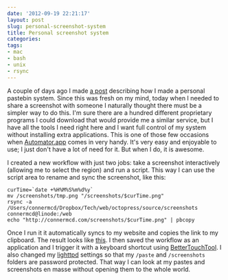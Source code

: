 ```yaml
---
date: '2012-09-19 22:21:17'
layout: post
slug: personal-screenshot-system
title: Personal screenshot system
categories:
tags:
- mac
- bash
- unix
- rsync
---
```


A couple of days ago I made [a post][pastebin] describing how I made a personal pastebin system. Since this was fresh on my mind, today when I needed to share a screenshot with someone I naturally thought there must be a simpler way to do this. I'm sure there are a hundred different proprietary programs I could download that would provide me a similar service, but I have all the tools I need right here and I want full control of my system without installing extra applications. This is one of those few occasions when [Automator.app][automator] comes in very handy. It's very easy and enjoyable to use; I just don't have a lot of need for it. But when I do, it is awesome.

I created a new workflow with just two jobs: take a screenshot interactively (allowing me to select the region) and run a script. This way I can use the script area to rename and sync the screenshot, like this:

```
curTime=`date +%H%M%S%m%d%y`
mv /screenshots/tmp.png "/screenshots/$curTime.png"
rsync -a /Users/connermcd/Dropbox/Tech/web/octopress/source/screenshots connermcd@linode:/web
echo "http://connermcd.com/screenshots/$curTime.png" | pbcopy
```

Once I run it it automatically syncs to my website and copies the link to my clipboard. The result looks like [this][example]. I then saved the workflow as an application and I trigger it with a keyboard shortcut using [BetterTouchTool][BTT]. I also changed my [lighttpd][lighttpd] settings so that my `/paste` and `/screenshots` folders are password protected. That way I can look at my pastes and screenshots en masse without opening them to the whole world.

   [pastebin]: http://connermcd.com/blog/2012/09/17/personal-pastebin-system/
   [automator]: http://www.automatorapp.com/
   [example]: http://connermcd.com/screenshots/223821091912.png
   [BTT]: http://blog.boastr.net/
   [lighttpd]: http://www.lighttpd.net/
